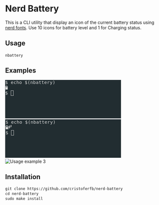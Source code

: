 # Nerd Battery

This is a CLI utility that display an icon of the current battery status using [nerd fonts](https://github.com/ryanoasis/nerd-fonts). Use 10 icons for battery level and 1 for Charging status.

## Usage
    
    nbattery

## Examples

![Usage example 1](/images/example0.png)
![Usage example 2](/images/example1.png)
![Usage example 3](/images/example2png)

## Installation

    git clone https://github.com/cristoferfb/nerd-battery
    cd nerd-battery
    sudo make install
